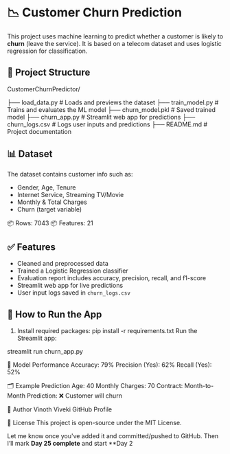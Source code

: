 # 📉 Customer Churn Prediction
This project uses machine learning to predict whether a customer is likely to **churn** (leave the service). It is based on a telecom dataset and uses logistic regression for classification.

## 📁 Project Structure
CustomerChurnPredictor/

├── load_data.py # Loads and previews the dataset
├── train_model.py # Trains and evaluates the ML model
├── churn_model.pkl # Saved trained model
├── churn_app.py # Streamlit web app for predictions
├── churn_logs.csv # Logs user inputs and predictions
├── README.md # Project documentation

## 📊 Dataset
The dataset contains customer info such as:

- Gender, Age, Tenure
- Internet Service, Streaming TV/Movie
- Monthly & Total Charges
- Churn (target variable)

📦 Rows: 7043
📦 Features: 21

## ✅ Features

- Cleaned and preprocessed data
- Trained a Logistic Regression classifier
- Evaluation report includes accuracy, precision, recall, and f1-score
- Streamlit web app for live predictions
- User input logs saved in `churn_logs.csv`

## 🚀 How to Run the App

1. Install required packages:
pip install -r requirements.txt
Run the Streamlit app:

streamlit run churn_app.py

🧠 Model Performance
Accuracy: 79%
Precision (Yes): 62%
Recall (Yes): 52%

🗂️ Example Prediction
Age: 40
Monthly Charges: 70
Contract: Month-to-Month
Prediction: ❌ Customer will churn

📌 Author
Vinoth Viveki
GitHub Profile

📜 License
This project is open-source under the MIT License.

Let me know once you've added it and committed/pushed to GitHub. Then I’ll mark **Day 25 complete** and start **Day 2
